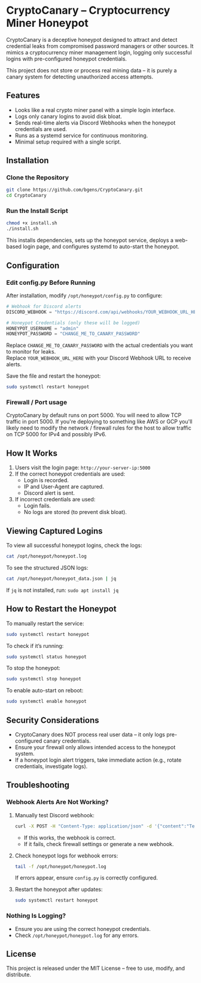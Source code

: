 # CryptoCanary – Cryptocurrency Miner Honeypot

CryptoCanary is a deceptive honeypot designed to attract and detect credential leaks from compromised password managers or other sources. It mimics a cryptocurrency miner management login, logging only successful logins with pre-configured honeypot credentials.

This project does not store or process real mining data – it is purely a canary system for detecting unauthorized access attempts.

## Features
- Looks like a real crypto miner panel with a simple login interface.
- Logs only canary logins to avoid disk bloat.
- Sends real-time alerts via Discord Webhooks when the honeypot credentials are used.
- Runs as a systemd service for continuous monitoring.
- Minimal setup required with a single script.

## Installation

### Clone the Repository
```bash
git clone https://github.com/bgens/CryptoCanary.git
cd CryptoCanary
```

### Run the Install Script
```bash
chmod +x install.sh
./install.sh
```

This installs dependencies, sets up the honeypot service, deploys a web-based login page, and configures systemd to auto-start the honeypot.

## Configuration

### Edit config.py Before Running
After installation, modify `/opt/honeypot/config.py` to configure:
```python
# Webhook for Discord alerts
DISCORD_WEBHOOK = "https://discord.com/api/webhooks/YOUR_WEBHOOK_URL_HERE"

# Honeypot Credentials (only these will be logged)
HONEYPOT_USERNAME = "admin"
HONEYPOT_PASSWORD = "CHANGE_ME_TO_CANARY_PASSWORD"
```
Replace `CHANGE_ME_TO_CANARY_PASSWORD` with the actual credentials you want to monitor for leaks.  
Replace `YOUR_WEBHOOK_URL_HERE` with your Discord Webhook URL to receive alerts.

Save the file and restart the honeypot:
```bash
sudo systemctl restart honeypot
```

### Firewall / Port usage
CryptoCanary by default runs on port 5000. You will need to allow TCP traffic in port 5000. If you're deploying to something like AWS or GCP you'll likely need to modify the network / firewall rules for the host to allow traffic on TCP 5000 for IPv4 and possibly IPv6. 

## How It Works
1. Users visit the login page: `http://your-server-ip:5000`
2. If the correct honeypot credentials are used:
   - Login is recorded.
   - IP and User-Agent are captured.
   - Discord alert is sent.
3. If incorrect credentials are used:
   - Login fails.
   - No logs are stored (to prevent disk bloat).

## Viewing Captured Logins
To view all successful honeypot logins, check the logs:
```bash
cat /opt/honeypot/honeypot.log
```

To see the structured JSON logs:
```bash
cat /opt/honeypot/honeypot_data.json | jq
```
If `jq` is not installed, run: `sudo apt install jq`

## How to Restart the Honeypot
To manually restart the service:
```bash
sudo systemctl restart honeypot
```

To check if it’s running:
```bash
sudo systemctl status honeypot
```

To stop the honeypot:
```bash
sudo systemctl stop honeypot
```

To enable auto-start on reboot:
```bash
sudo systemctl enable honeypot
```

## Security Considerations
- CryptoCanary does NOT process real user data – it only logs pre-configured canary credentials.
- Ensure your firewall only allows intended access to the honeypot system.
- If a honeypot login alert triggers, take immediate action (e.g., rotate credentials, investigate logs).

## Troubleshooting

### Webhook Alerts Are Not Working?
1. Manually test Discord webhook:
   ```bash
   curl -X POST -H "Content-Type: application/json" -d '{"content":"Test Webhook"}' "YOUR_WEBHOOK_URL_HERE"
   ```
   - If this works, the webhook is correct.
   - If it fails, check firewall settings or generate a new webhook.

2. Check honeypot logs for webhook errors:
   ```bash
   tail -f /opt/honeypot/honeypot.log
   ```
   If errors appear, ensure `config.py` is correctly configured.

3. Restart the honeypot after updates:
   ```bash
   sudo systemctl restart honeypot
   ```

### Nothing Is Logging?
- Ensure you are using the correct honeypot credentials.
- Check `/opt/honeypot/honeypot.log` for any errors.

## License
This project is released under the MIT License – free to use, modify, and distribute.

